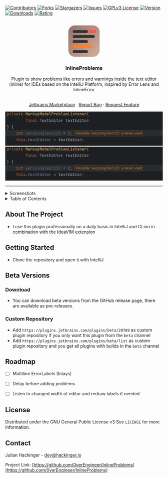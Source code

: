 <div id="top"></div>


<!-- PROJECT SHIELDS -->
[![Contributors][contributors-shield]][contributors-url]
[![Forks][forks-shield]][forks-url]
[![Stargazers][stars-shield]][stars-url]
[![Issues][issues-shield]][issues-url]
[![GPLv3 License][license-shield]][license-url]
[![Version][plugin-version-shield]][plugin-url]
[![Downloads][plugin-downloads-shield]][plugin-url]
[![Rating][plugin-rating-shield]][plugin-url]



<!-- PROJECT LOGO -->
<br />
<div align="center">
  <a href="https://github.com/0verEngineer/InlineProblems">
    <img src="src/main/resources/META-INF/pluginIcon.svg" alt="Logo" width="100" height="100">
  </a>

<h3 align="center">InlineProblems</h3>

<!-- Plugin description -->
Plugin to show problems like errors and warnings inside the text editor (inline) for IDEs based on the IntelliJ Platform, inspired by Error Lens and InlineError
<!-- Plugin description end -->

  <p align="center">
    <br />
    <a href="https://plugins.jetbrains.com/plugin/20789-inlineproblems">Jetbrains Marketplace</a>
    .
    <a href="https://github.com/0verEngineer/InlineProblems/issues">Report Bug</a>
    ·
    <a href="https://github.com/0verEngineer/InlineProblems/issues">Request Feature</a>
  </p>

![GIF](https://github.com/0verEngineer/InlineProblems/blob/main/resources/gif1.gif?raw=true)
![GIF](https://github.com/0verEngineer/InlineProblems/blob/main/resources/gif2.gif?raw=true)
</div>


---
<details>
    <summary>Screenshots</summary>

![PNG](https://raw.githubusercontent.com/0verEngineer/InlineProblems/main/resources/screenshots/1.png)
![PNG](https://raw.githubusercontent.com/0verEngineer/InlineProblems/main/resources/screenshots/2.png)
![PNG](https://raw.githubusercontent.com/0verEngineer/InlineProblems/main/resources/screenshots/3.png)
![PNG](https://raw.githubusercontent.com/0verEngineer/InlineProblems/main/resources/screenshots/4.png)
![PNG](https://raw.githubusercontent.com/0verEngineer/InlineProblems/main/resources/screenshots/5.png)
![PNG](https://raw.githubusercontent.com/0verEngineer/InlineProblems/main/resources/screenshots/6.png)
![PNG](https://raw.githubusercontent.com/0verEngineer/InlineProblems/main/resources/screenshots/7.png)
![PNG](https://raw.githubusercontent.com/0verEngineer/InlineProblems/main/resources/screenshots/8.png)
![PNG](https://raw.githubusercontent.com/0verEngineer/InlineProblems/main/resources/screenshots/9.png)
![PNG](https://raw.githubusercontent.com/0verEngineer/InlineProblems/main/resources/screenshots/settings1.png)
![PNG](https://raw.githubusercontent.com/0verEngineer/InlineProblems/main/resources/screenshots/settings2.png)
</details>


<!-- TABLE OF CONTENTS -->
<details>
  <summary>Table of Contents</summary>
  <ol>
    <li>
      <a href="#about-the-project">About The Project</a>
    </li>
    <li>
      <a href="#getting-started">Getting Started</a>
    </li>
    <li><a href="#beta versions">Beta Versions</a></li>
    <li><a href="#roadmap">Roadmap</a></li>
    <li><a href="#license">License</a></li>
    <li><a href="#contact">Contact</a></li>
  </ol>
</details>



<!-- ABOUT THE PROJECT -->
## About The Project

- I use this plugin professionally on a daily basis in IntelliJ and CLion in combination with the IdeaVIM extension



<!-- GETTING STARTED -->
## Getting Started

- Clone the repository and open it with IntelliJ



<!-- BETA VERSIONS -->
## Beta Versions

### Download
- You can download beta versions from the GitHub release page, there are available as pre-releases.

### Custom Repository
- Add `https://plugins.jetbrains.com/plugins/beta/20789` as custom plugin repository if you only want this plugin from the `beta` channel
- Add `https://plugins.jetbrains.com/plugins/beta/list` as custom plugin repository and you get all plugins with builds in the `beta` channel


<!-- ROADMAP -->
## Roadmap

- [ ] Multiline ErrorLabels (Inlays)
- [ ] Delay before adding problems
- [ ] Listen to changed width of editor and redraw labels if needed




<!-- LICENSE -->
## License

Distributed under the GNU General Public License v3 See `LICENSE` for more information.
  


<!-- CONTACT -->
## Contact

Julian Hackinger - dev@hackinger.io

Project Link: [https://github.com/0verEngineer/InlineProblems](https://github.com/0verEngineer/InlineProblems)



<!-- MARKDOWN LINKS & IMAGES -->
[contributors-shield]: https://img.shields.io/github/contributors/0verEngineer/InlineProblems.svg?style=for-the-badge
[contributors-url]: https://github.com/0verEngineer/InlineProblems/graphs/contributors
[forks-shield]: https://img.shields.io/github/forks/0verEngineer/InlineProblems.svg?style=for-the-badge
[forks-url]: https://github.com/0verEngineer/InlineProblems/network/members
[stars-shield]: https://img.shields.io/github/stars/0verEngineer/InlineProblems.svg?style=for-the-badge
[stars-url]: https://github.com/0verEngineer/InlineProblems/stargazers
[issues-shield]: https://img.shields.io/github/issues/0verEngineer/InlineProblems.svg?style=for-the-badge
[issues-url]: https://github.com/0verEngineer/InlineProblems/issues
[license-shield]: https://img.shields.io/github/license/0verEngineer/InlineProblems.svg?style=for-the-badge
[license-url]: https://github.com/0verEngineer/InlineProblems/blob/master/LICENSE.txt
[plugin-url]: https://plugins.jetbrains.com/plugin/20789-inlineproblems
[plugin-version-shield]: https://img.shields.io/jetbrains/plugin/v/20789-inlineproblems.svg?style=for-the-badge
[plugin-downloads-shield]: https://img.shields.io/jetbrains/plugin/d/20789-inlineproblems.svg?style=for-the-badge
[plugin-rating-shield]: https://img.shields.io/jetbrains/plugin/r/rating/20789-inlineproblems?style=for-the-badge